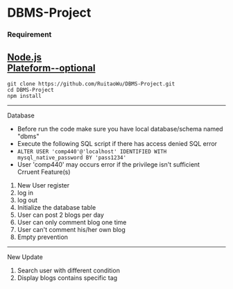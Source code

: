 # DBMS-Project<br>
### Requirement<br>
[Node.js](https://nodejs.org/en/)<br>
[Plateform--optional](https://www.apachefriends.org/index.html)<br>
---  
```
git clone https://github.com/RuitaoWu/DBMS-Project.git  
cd DBMS-Project  
npm install  
```
---  
Database<br>
 - Before run the code make sure you have local database/schema named "dbms"  
 - Execute the following SQL script if there has access denied SQL error  
 - `ALTER USER 'comp440'@'localhost' IDENTIFIED WITH mysql_native_password BY 'pass1234'`  
 - User 'comp440' may occurs error if the privilege isn't sufficient  
Crruent Feature(s)  
1. New User register
2. log in
3. log out
4. Initialize the database table
5. User can post 2 blogs per day
6. User can only comment blog one time
7. User can't comment his/her own blog
8. Empty prevention
---
New Update
1. Search user with different condition
2. Display blogs contains specific tag